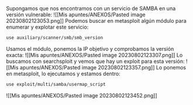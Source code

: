 Supongamos que nos encontramos con un servicio de SAMBA en una versión vulnerable:
![[Mis apuntes/ANEXOS/Pasted image 20230802123053.png]]
Podemos buscar en metasploit algún módulo para enumerar y explotar este servicio:
```bash
use auxiliary/scanner/smb/smb_version
```
Usamos el módulo, ponemos la IP objetivo y comprobamos la versión exacta:
![[Mis apuntes/ANEXOS/Pasted image 20230802123307.png]]
Lo buscamos con searchsploit y vemos que hay un exploit para esta versión:
![[Mis apuntes/ANEXOS/Pasted image 20230802123357.png]]
Lo ponemos en metasploit, lo ejecutamos y estamos dentro:
```bash
use exploit/multi/samba/usermap_script
```
![[Mis apuntes/ANEXOS/Pasted image 20230802123452.png]]
